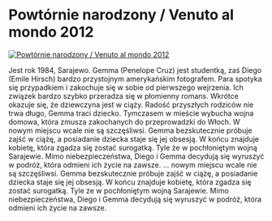 Powtórnie narodzony / Venuto al mondo 2012 
=============
[![Powtórnie narodzony / Venuto al mondo 2012 ](http://vidos.pl/images/player.gif)](http://vidos.pl/powtornie-narodzony-venuto-al-mondo-2012)

 Jest rok 1984, Sarajewo. Gemma (Penelope Cruz) jest studentką, zaś Diego (Emile Hirsch) bardzo przystojnym amerykańskim fotografem. Para spotyka się przypadkiem i zakochuje się w sobie od pierwszego wejrzenia. Ich związek bardzo szybko przeradza się w płomienny romans. Wkrótce okazuje się, że dziewczyna jest w ciąży. Radość przyszłych rodziców nie trwa długo, Gemma traci dziecko. Tymczasem w mieście wybucha wojna domowa, która zmusza zakochanych do przeprowadzki do Włoch. W nowym miejscu wcale nie są szczęśliwsi. Gemma bezskutecznie próbuje zajść w ciążę, a posiadanie dziecka staje się jej obsesją. W końcu znajduje kobietę, która zgadza się zostać surogatką. Tyle że w pochłoniętym wojną Sarajewie. Mimo niebezpieczeństwa, Diego i Gemma decydują się wyruszyć w podróż, która odmieni ich życie na zawsze.   ... nowym miejscu wcale nie są szczęśliwsi. Gemma bezskutecznie próbuje zajść w ciążę, a posiadanie dziecka staje się jej obsesją. W końcu znajduje kobietę, która zgadza się zostać surogatką. Tyle że w pochłoniętym wojną Sarajewie. Mimo niebezpieczeństwa, Diego i Gemma decydują się wyruszyć w podróż, która odmieni ich życie na zawsze.
